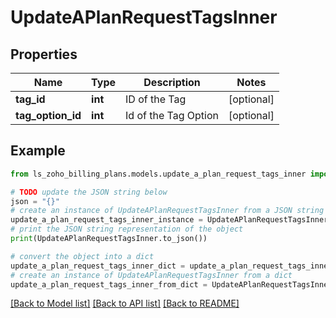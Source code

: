 # UpdateAPlanRequestTagsInner


## Properties

Name | Type | Description | Notes
------------ | ------------- | ------------- | -------------
**tag_id** | **int** | ID of the Tag | [optional] 
**tag_option_id** | **int** | Id of the Tag Option | [optional] 

## Example

```python
from ls_zoho_billing_plans.models.update_a_plan_request_tags_inner import UpdateAPlanRequestTagsInner

# TODO update the JSON string below
json = "{}"
# create an instance of UpdateAPlanRequestTagsInner from a JSON string
update_a_plan_request_tags_inner_instance = UpdateAPlanRequestTagsInner.from_json(json)
# print the JSON string representation of the object
print(UpdateAPlanRequestTagsInner.to_json())

# convert the object into a dict
update_a_plan_request_tags_inner_dict = update_a_plan_request_tags_inner_instance.to_dict()
# create an instance of UpdateAPlanRequestTagsInner from a dict
update_a_plan_request_tags_inner_from_dict = UpdateAPlanRequestTagsInner.from_dict(update_a_plan_request_tags_inner_dict)
```
[[Back to Model list]](../README.md#documentation-for-models) [[Back to API list]](../README.md#documentation-for-api-endpoints) [[Back to README]](../README.md)


